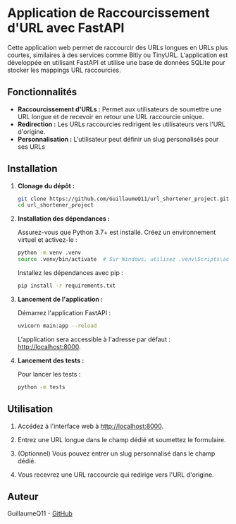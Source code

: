 # Application de Raccourcissement d'URL avec FastAPI

Cette application web permet de raccourcir des URLs longues en URLs plus courtes, similaires à des services comme Bitly ou TinyURL. L'application est développée en utilisant FastAPI et utilise une base de données SQLite pour stocker les mappings URL raccourcies.

## Fonctionnalités

- **Raccourcissement d'URLs :** Permet aux utilisateurs de soumettre une URL longue et de recevoir en retour une URL raccourcie unique.
- **Redirection :** Les URLs raccourcies redirigent les utilisateurs vers l'URL d'origine.
- **Personnalisation :** L'utilisateur peut définir un slug personalisés pour ses URLs 

## Installation

1. **Clonage du dépôt :**

   ```bash
   git clone https://github.com/GuillaumeQ11/url_shortener_project.git
   cd url_shortener_project
   ```

2. **Installation des dépendances :**

   Assurez-vous que Python 3.7+ est installé. Créez un environnement virtuel et activez-le :

   ```bash
   python -m venv .venv
   source .venv/bin/activate  # Sur Windows, utilisez .venv\Scripts\activate
   ```

   Installez les dépendances avec pip :

   ```bash
   pip install -r requirements.txt
   ```

3. **Lancement de l'application :**

   Démarrez l'application FastAPI :

   ```bash
   uvicorn main:app --reload
   ```

   L'application sera accessible à l'adresse par défaut : [http://localhost:8000](http://localhost:8000).

3. **Lancement des tests :**

   Pour lancer les tests : 

   ```bash
   python -m tests
   ```

## Utilisation

1. Accédez à l'interface web à [http://localhost:8000](http://localhost:8000).

2. Entrez une URL longue dans le champ dédié et soumettez le formulaire.

3. (Optionnel) Vous pouvez entrer un slug personnalisé dans le champ dédié.

4. Vous recevrez une URL raccourcie qui redirige vers l'URL d'origine.


## Auteur

GuillaumeQ11 - [GitHub](https://github.com/GuillaumeQ11)
